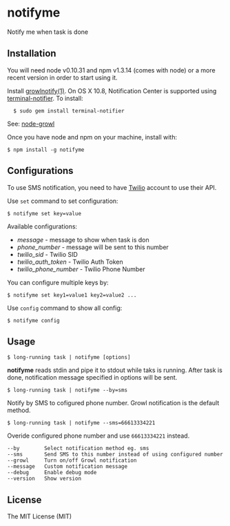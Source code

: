 notifyme
========

Notify me when task is done

Installation
---
You will need node v0.10.31 and npm v1.3.14 (comes with node) or a more recent version in order to start using it.

Install [growlnotify(1)](http://growl.info/extras.php#growlnotify). On OS X 10.8, Notification Center is supported using [terminal-notifier](https://github.com/alloy/terminal-notifier). To install:

      $ sudo gem install terminal-notifier

See: [node-growl](https://github.com/visionmedia/node-growl)

Once you have node and npm on your machine, install with:

    $ npm install -g notifyme

Configurations
---
To use SMS notification, you need to have [Twilio](https://www.twilio.com/try-twilio) account to use their API.

Use `set` command to set configuration:

    $ notifyme set key=value

Available configurations:
- *message* - message to show when task is don
- *phone_number* - message will be sent to this number
- *twilio_sid* - Twilio SID
- *twilio_auth_token* - Twilio Auth Token
- *twilio_phone_number* - Twilio Phone Number

You can configure multiple keys by:

    $ notifyme set key1=value1 key2=value2 ...

Use `config` command to show all config:

    $ notifyme config

Usage
---

    $ long-running task | notifyme [options]

**notifyme** reads stdin and pipe it to stdout while taks is running. After task is done, notification message specified in options will be sent.

    $ long-running task | notifyme --by=sms

Notify by SMS to cofigured phone number. Growl notification is the default method.

    $ long-running task | notifyme --sms=66613334221

Overide configured phone number and use `66613334221` instead.

    --by        Select notification method eg. sms
    --sms       Send SMS to this number instead of using configured number
    --growl     Turn on/off Growl notification
    --message   Custom notification message
    --debug     Enable debug mode
    --version   Show version

License
---
The MIT License (MIT)
